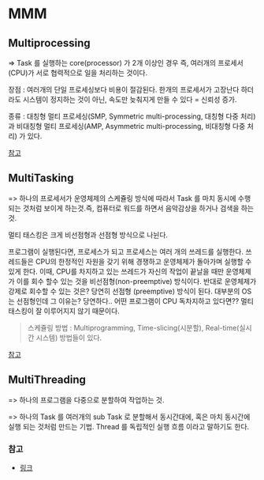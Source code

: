 # MMM



## Multiprocessing

=> Task 를 실행하는 core(processor) 가 2개 이상인 경우 즉, 여러개의 프로세서(CPU)가 서로 협력적으로 일을 처리하는 것이다. 

장점 : 여러개의 단일 프로세싱보다 비용이 절감된다. 한개의 프로세서가 고장난다 하더라도 시스템이 정지하는 것이 아닌, 속도만 늦춰지게 만들 수 있다 = 신뢰성 증가.

종류 : 대칭형 멀티 프로세싱(SMP, Symmetric multi-processing, 대칭형 다중 처리) 과 비대칭형 멀티 프로세싱(AMP, Asymmetric multi-processing, 비대칭형 다중 처리) 가 있다.



[참고](https://donghoson.tistory.com/15?category=799810)



## MultiTasking

=> 하나의 프로세서가 운영체제의 스케쥴링 방식에 따라서 Task 를 마치 동시에 수행되는 것처럼 보이게 하는것.즉, 컴퓨터로 워드를 하면서 음악감상을 하거나 검색을 하는 것.

멀티 태스킹은 크게 비선점형과 선점형 방식으로 나뉜다. 

프로그램이 실행된다면, 프로세스가 되고 프로세스는 여러 개의 쓰레드를 실행한다. 쓰레드들은 CPU의 한정적인 자원을 갖기 위해 경쟁하고 운영체제가 돌아가며 실행할 수 있게 한다. 이때, CPU를 차지하고 있는 쓰레드가 자신의 작업이 끝날을 때만 운영체제가 이를 회수 할수 있는 것을 비선점형(non-preemptive) 방식이다. 반대로 운영체제가 강제로 회수할 수 있는 것은? 당연히 선점형 (preemptive) 방식이 된다. 대부분의 OS는 선점형인데 그 이유는? 당연하다.. 어떤 프로그램이 CPU 독차지하고 있다면?? 멀티 태스킹이 잘 이루어지지 않기 때문이다. 

> 스케쥴링 방법 : Multiprogramming, Time-slicing(시분할), Real-time(실시간 시스템) 방법들이 있다.



[참고](https://donghoson.tistory.com/16?category=799810)



## MultiThreading

=> 하나의 프로그램을 다중으로 분할하여 작업하는 것.

=> 하나의 Task 를 여러개의 sub Task 로 분할해서 동시간대에, 혹은 마치 동시간에 실행 되는 것처럼 만드는 기법. Thread 를 독립적인 실행 흐름 이라고 말하기도 한다. 

### 참고

- [링크](https://donghoson.tistory.com/8)

